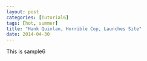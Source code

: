 ```yaml
---
layout: post
categories: [Tutorial6]
tags: [hot, summer]
title: "Hank Quinlan, Horrible Cop, Launches Site"
date: 2014-04-30
---
```


This is sample6
